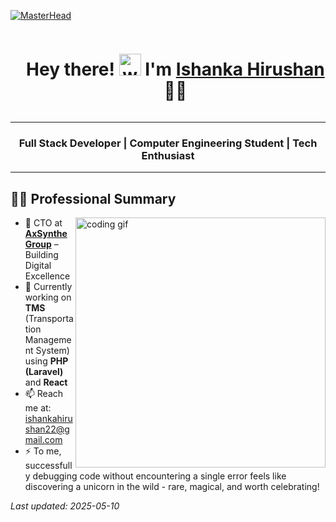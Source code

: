 [![MasterHead](https://cubettech.com/wp-content/uploads/2021/05/WEB-Full-Stack-Developer.jpg)](https://ishankahirushan.github.io)

<div id="user-content-toc">
  <ul align="center">
    <summary>
      <h1 style="display: inline-block">
        Hey there! <img src="https://media.giphy.com/media/hvRJCLFzcasrR4ia7z/giphy.gif" width="35" alt="wave" /> I'm <a href="https://ishankahirushan.github.io/" target="_blank" rel="noopener noreferrer">Ishanka Hirushan</a> 👨‍💻
      </h1>
    </summary>
  </ul>
</div>

<hr>

<h3 align="center">Full Stack Developer | Computer Engineering Student | Tech Enthusiast</h3>

<hr>

## 👨‍💻 Professional Summary

<img align="right" width="400" src="https://chatgpt.com/s/m_681f03eaddcc81918d4c767ed7d996a5" alt="coding gif"/>

- 💼 CTO at [**AxSynthe Group**](https://www.axsynthegroup.me) – Building Digital Excellence
- 🌱 Currently working on **TMS** (Transportation Management System) using **PHP (Laravel)** and **React**
- 📫 Reach me at: [ishankahirushan22@gmail.com](mailto:ishankahirushan22@gmail.com)
- ⚡ To me, successfully debugging code without encountering a single error feels like discovering a unicorn in the wild - rare, magical, and worth celebrating!

*Last updated: 2025-05-10*
